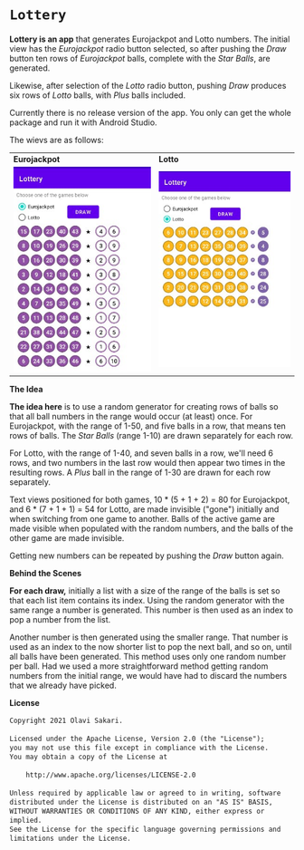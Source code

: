 # `Lottery`

<b>Lottery is an app</b> that generates Eurojackpot and Lotto numbers. The initial view has the <i>Eurojackpot</i> radio button selected, so after pushing the <i>Draw</i> button ten rows of <i>Eurojackpot</i> balls, complete with the <i>Star Balls</i>, are generated.
<p/>
Likewise, after selection of the <i>Lotto</i> radio button, pushing <i>Draw</i> produces six rows of <i>Lotto</i> balls, with <i>Plus</i> balls included.
<p/>
Currently there is no release version of the app. You only can get the whole package and run it with Android Studio.
<p/>
The wievs are as follows:
<p/>

<table>
  <tr>
    <td><b>Eurojackpot</b></td>
    <td><b>Lotto</b></td>
  </tr>
  <tr>
    <td><img src="Images/Eurojackpot_View.jpg"/></td>
    <td><img src="Images/Lotto_View.jpg"/></td>
  </tr>
</table>
<p/>
<b>The Idea</b>
<p/>
<b>The idea here</b> is to use a random generator for creating rows of balls so that all ball numbers in the range would occur (at least) once. For Eurojackpot, with the range of 1-50, and five balls in a row, that means ten rows of balls. The <i>Star Balls</i> (range 1-10) are drawn separately for each row.
<p/>
For Lotto, with the range of 1-40, and seven balls in a row, we'll need 6 rows, and two numbers in the last row would then appear two times in the resulting rows. A <i>Plus</i> ball in the range of 1-30 are drawn for each row separately.
<p/>
Text views positioned for both games, 10 * (5 + 1 + 2) = 80 for Eurojackpot, and 6 * (7 + 1 + 1) = 54 for Lotto, are made invisible ("gone") initially and when switching from one game to another. Balls of the active game are made visible when populated with the random numbers, and the balls of the other game are made invisible.
<p/>
Getting new numbers can be repeated by pushing the <i>Draw</i> button again.
<p/>
<b>Behind the Scenes</b>
<p/>
<b>For each draw,</b> initially a list with a size of the range of the balls is set so that each list item contains its index. Using the random generator with the same range a number is generated. This number is then used as an index to pop a number from the list.
<p/>
Another number is then generated using the smaller range. That number is used as an index to the now shorter list to pop the next ball, and so on, until all balls have been generated. This method uses only one random number per ball. Had we used a more straightforward method getting random numbers from the initial range, we would have had to discard the numbers that we already have picked. 
<p/>
<b>License</b>
<p/>

```
Copyright 2021 Olavi Sakari. 

Licensed under the Apache License, Version 2.0 (the "License");
you may not use this file except in compliance with the License.
You may obtain a copy of the License at 

    http://www.apache.org/licenses/LICENSE-2.0 

Unless required by applicable law or agreed to in writing, software
distributed under the License is distributed on an "AS IS" BASIS,
WITHOUT WARRANTIES OR CONDITIONS OF ANY KIND, either express or implied.
See the License for the specific language governing permissions and
limitations under the License.
```

